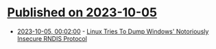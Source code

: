 # [Published on 2023-10-05](index.md)

* [2023-10-05, 00:02:00](https://tech.slashdot.org/story/23/10/04/2119243/linux-tries-to-dump-windows-notoriously-insecure-rndis-protocol?utm_source=rss1.0mainlinkanon&utm_medium=feed) - [Linux Tries To Dump Windows' Notoriously Insecure RNDIS Protocol](https://tech.slashdot.org/story/23/10/04/2119243/linux-tries-to-dump-windows-notoriously-insecure-rndis-protocol?utm_source=rss1.0mainlinkanon&utm_medium=feed)
